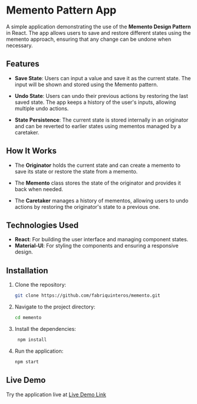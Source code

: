 # Memento Pattern App

A simple application demonstrating the use of the **Memento Design Pattern** in React. The app allows users to save and restore different states using the memento approach, ensuring that any change can be undone when necessary.

## Features

- **Save State**: Users can input a value and save it as the current state. The input will be shown and stored using the Memento pattern.

- **Undo State**: Users can undo their previous actions by restoring the last saved state. The app keeps a history of the user's inputs, allowing multiple undo actions.

- **State Persistence**: The current state is stored internally in an originator and can be reverted to earlier states using mementos managed by a caretaker.

## How It Works

- The **Originator** holds the current state and can create a memento to save its state or restore the state from a memento.
  
- The **Memento** class stores the state of the originator and provides it back when needed.

- The **Caretaker** manages a history of mementos, allowing users to undo actions by restoring the originator's state to a previous one.

## Technologies Used

- **React**: For building the user interface and managing component states.
- **Material-UI**: For styling the components and ensuring a responsive design.

## Installation

1. Clone the repository:

   ```bash
   git clone https://github.com/fabriquinteros/memento.git
   ```

2. Navigate to the project directory:

   ```bash
   cd memento
   ```

3. Install the dependencies:

   ```bash
    npm install
    ```

4. Run the application:

   ```bash
   npm start
   ```

## Live Demo

Try the application live at [Live Demo Link](https://fabriquinteros.github.io/memento)